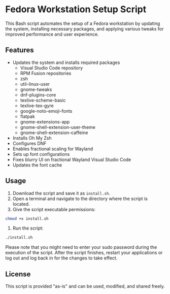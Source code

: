 # Fedora Workstation Setup Script

This Bash script automates the setup of a Fedora workstation by updating the system, installing necessary packages, and applying various tweaks for improved performance and user experience.

## Features

- Updates the system and installs required packages
  - Visual Studio Code repository
  - RPM Fusion repositories
  - zsh
  - util-linux-user
  - gnome-tweaks
  - dnf-plugins-core
  - texlive-scheme-basic
  - texlive-tex-gyre
  - google-noto-emoji-fonts
  - flatpak
  - gnome-extensions-app
  - gnome-shell-extension-user-theme
  - gnome-shell-extension-caffeine
- Installs Oh My Zsh
- Configures DNF
- Enables fractional scaling for Wayland
- Sets up font configurations
- Fixes blurry UI on fractional Wayland Visual Studio Code
- Updates the font cache

## Usage

1. Download the script and save it as `install.sh`.
2. Open a terminal and navigate to the directory where the script is located.
3. Give the script executable permissions:

```bash
chmod +x install.sh
```

1. Run the script:

```bash
./install.sh
```

Please note that you might need to enter your sudo password during the execution of the script. After the script finishes, restart your applications or log out and log back in for the changes to take effect.

## License

This script is provided "as-is" and can be used, modified, and shared freely.
